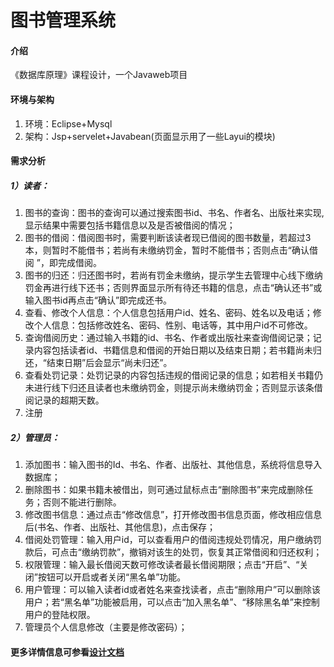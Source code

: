 # 图书管理系统

#### 介绍
《数据库原理》课程设计，一个Javaweb项目

#### 环境与架构
1.  环境：Eclipse+Mysql
2.  架构：Jsp+servelet+Javabean(页面显示用了一些Layui的模块)

#### 需求分析
##### 1）读者：
1.  图书的查询：图书的查询可以通过搜索图书id、书名、作者名、出版社来实现,显示结果中需要包括书籍信息以及是否被借阅的情况；
2.  图书的借阅：借阅图书时，需要判断该读者现已借阅的图书数量，若超过3本，则暂时不能借书；若尚有未缴纳罚金，暂时不能借书；否则点击“确认借阅 ”，即完成借阅。
3.  图书的归还：归还图书时，若尚有罚金未缴纳，提示学生去管理中心线下缴纳罚金再进行线下还书；否则界面显示所有待还书籍的信息，点击“确认还书”或输入图书id再点击“确认”即完成还书。
4.  查看、修改个人信息：个人信息包括用户id、姓名、密码、姓名以及电话；修改个人信息：包括修改姓名、密码、性别、电话等，其中用户id不可修改。
5.  查询借阅历史：通过输入书籍的id、书名、作者或出版社来查询借阅记录；记录内容包括读者id、书籍信息和借阅的开始日期以及结束日期；若书籍尚未归还，“结束日期”后会显示“尚未归还”。
6.  查看处罚记录：处罚记录的内容包括违规的借阅记录的信息；如若相关书籍仍未进行线下归还且读者也未缴纳罚金，则提示尚未缴纳罚金；否则显示该条借阅记录的超期天数。
7.  注册
##### 2）管理员：
1.  添加图书：输入图书的Id、书名、作者、出版社、其他信息，系统将信息导入数据库；
2.  删除图书：如果书籍未被借出，则可通过鼠标点击“删除图书”来完成删除任务；否则不能进行删除。
3.  修改图书信息：通过点击“修改信息”，打开修改图书信息页面，修改相应信息后(书名、作者、出版社、其他信息)，点击保存；
4.  借阅处罚管理：输入用户id，可以查看用户的借阅违规处罚情况，用户缴纳罚款后，可点击“缴纳罚款”，撤销对该生的处罚，恢复其正常借阅和归还权利；
5.  权限管理：输入最长借阅天数可修改读者最长借阅期限；点击“开启”、“关闭”按钮可以开启或者关闭“黑名单”功能。
6.  用户管理：可以输入读者id或者姓名来查找读者，点击“删除用户”可以删除该用户；若“黑名单”功能被启用，可以点击“加入黑名单”、“移除黑名单”来控制用户的登陆权限。
7.  管理员个人信息修改（主要是修改密码）；

#### 更多详情信息可参看[设计文档](./设计文档.docx)